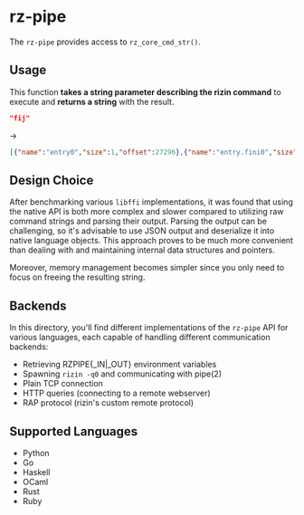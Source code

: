# rz-pipe
The `rz-pipe` provides access to `rz_core_cmd_str()`.


## Usage
This function **takes a string parameter describing the rizin command** to execute and **returns a string** with the result.

```json
"fij"
```
-> 
```json
[{"name":"entry0","size":1,"offset":27296},{"name":"entry.fini0","size":1,"offset":27456},{"name":"entry.init0","size":1,"offset":27520}]
```


## Design Choice
After benchmarking various `libffi` implementations, it was found that using the native API is both more complex and slower compared to utilizing raw command strings and parsing their output.
Parsing the output can be challenging, so it's advisable to use JSON output and deserialize it into native language objects.
This approach proves to be much more convenient than dealing with and maintaining internal data structures and pointers.

Moreover, memory management becomes simpler since you only need to focus on freeing the resulting string.

## Backends
In this directory, you'll find different implementations of the `rz-pipe` API for various languages, each capable of handling different communication backends:

- Retrieving RZPIPE{_IN|_OUT} environment variables
- Spawning `rizin -q0` and communicating with pipe(2)
- Plain TCP connection
- HTTP queries (connecting to a remote webserver)
- RAP protocol (rizin's custom remote protocol)

## Supported Languages
- Python
- Go
- Haskell
- OCaml
- Rust
- Ruby
